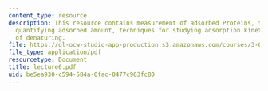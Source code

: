 ```yaml
---
content_type: resource
description: This resource contains measurement of adsorbed Proteins, techniques for
  quantifying adsorbed amount, techniques for studying adsorption kinetics and extent
  of denaturing.
file: https://ol-ocw-studio-app-production.s3.amazonaws.com/courses/3-051j-materials-for-biomedical-applications-spring-2006/be5ea930c594584a0fac0477c963fc80_lecture6.pdf
file_type: application/pdf
resourcetype: Document
title: lecture6.pdf
uid: be5ea930-c594-584a-0fac-0477c963fc80
---
```

